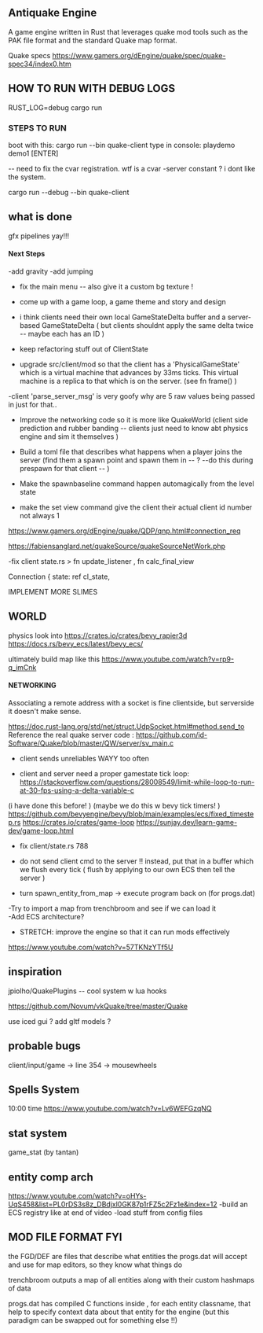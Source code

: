 
## Antiquake Engine 

A game engine written in Rust that leverages quake mod tools such as the PAK file format and the standard Quake map format.  
 
Quake specs 
https://www.gamers.org/dEngine/quake/spec/quake-spec34/index0.htm



## HOW TO RUN WITH DEBUG LOGS
RUST_LOG=debug cargo run


 ### STEPS TO RUN 
 boot with this: cargo run --bin quake-client
 type in console: playdemo demo1  [ENTER]

-- need to fix the cvar registration.  wtf is a cvar -server constant ?  i dont like the system. 


cargo run --debug --bin quake-client



## what is done 
gfx pipelines yay!!!



#### Next Steps 
 
 -add gravity 
 -add jumping 

- fix the main menu  -- also give it a custom bg texture ! 

- come up with a game loop, a game theme and story and design 






 - i think clients need their own local GameStateDelta buffer and a server-based GameStateDelta ( but clients shouldnt apply the same delta twice -- maybe each has an ID )


 -  keep refactoring stuff out of ClientState 
  

- upgrade src/client/mod so that the client has a 'PhysicalGameState' which is a virtual machine that advances by 33ms ticks.   This virtual machine is a replica to that which is on the server.  (see fn frame() )


-client 'parse_server_msg' is very goofy why are 5 raw values being passed in just for that.. 

 
 
 
- Improve the networking code so it is more like QuakeWorld (client side prediction and rubber banding -- clients just need to know abt physics engine and sim it themselves ) 

- Build a toml file that describes what happens when a player joins the server (find them a spawn point and spawn them in -- ? --do this during prespawn for that client --   )
- Make the spawnbaseline command happen automagically from the level state 
- make the set view command give the client their actual client id number not always 1 


 

https://www.gamers.org/dEngine/quake/QDP/qnp.html#connection_req

https://fabiensanglard.net/quakeSource/quakeSourceNetWork.php

 

-fix client state.rs >  fn update_listener , fn calc_final_view
 
 Connection {
            state: ref cl_state,
 


IMPLEMENT MORE SLIMES  


## WORLD 
physics look into https://crates.io/crates/bevy_rapier3d
https://docs.rs/bevy_ecs/latest/bevy_ecs/

ultimately build map like this https://www.youtube.com/watch?v=rp9-q_imCnk


#### NETWORKING 
Associating a remote address with a socket is fine clientside, but serverside it doesn't make sense.

https://doc.rust-lang.org/std/net/struct.UdpSocket.html#method.send_to
Reference the real quake server code : https://github.com/id-Software/Quake/blob/master/QW/server/sv_main.c


- client sends unreliables WAYY too often 

- client and server need a proper gamestate tick loop: 
https://stackoverflow.com/questions/28008549/limit-while-loop-to-run-at-30-fps-using-a-delta-variable-c

(i have done this before! )
(maybe we do this w bevy tick timers! )
https://github.com/bevyengine/bevy/blob/main/examples/ecs/fixed_timestep.rs
https://crates.io/crates/game-loop
https://sunjay.dev/learn-game-dev/game-loop.html


 
 
 - fix client/state.rs  788 

 - do not send client cmd to the server !! instead, put that in a buffer which we flush every tick (  flush by applying to our own ECS then tell the server 
)





- turn spawn_entity_from_map -> execute program   back on (for progs.dat)


-Try to import a map from trenchbroom and see if we can load it  
-Add ECS architecture?
 

- STRETCH: improve the engine so that it can run mods effectively

https://www.youtube.com/watch?v=57TKNzYTf5U





## inspiration 
jpiolho/QuakePlugins -- cool system w lua hooks 

https://github.com/Novum/vkQuake/tree/master/Quake

use iced gui ?
add gltf models ?


 ## probable bugs 
 client/input/game -> line 354 -> mousewheels 

 
 
 

## Spells System

10:00 time 
https://www.youtube.com/watch?v=Lv6WEFGzqNQ


## stat system
game_stat  (by tantan)


## entity comp arch

https://www.youtube.com/watch?v=oHYs-UqS458&list=PL0rDS3s8z_DBdjxl0GK87p1rFZ5c2Fz1e&index=12
-build an ECS registry like at end of video 
-load stuff from config files 



##  MOD FILE FORMAT FYI 

the FGD/DEF are files that describe what entities the progs.dat will accept and use
for map editors, so they know what things do

trenchbroom outputs a map of all entities along with their custom hashmaps of data 

progs.dat has compiled C functions inside , for each entity classname, that help to specify context data about that entity for the engine  (but this paradigm can be swapped out for something else !!) 